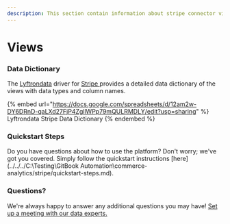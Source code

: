 ```yaml
---
description: This section contain information about stripe connector views information
---
```


# Views

### Data Dictionary

The [Lyftrondata](https://www.lyftrondata.com/) driver for [Stripe](https://www.lyftrondata.com/integration/commerce-analytics/stripe//)[ ](https://www.lyftrondata.com/integration/stripe/)provides a detailed data dictionary of the views with data types and column names.

{% embed url="https://docs.google.com/spreadsheets/d/12am2w-DY6DRnD-qaLXd27FjP4ZgllWPp79mQULRMDLY/edit?usp=sharing" %}
Lyftrondata Stripe Data Dictionary
{% endembed %}

### Quickstart Steps

Do you have questions about how to use the platform? Don't worry; we've got you covered. Simply follow the quickstart instructions [here](../../../C:\Testing\GitBook Automation\commerce-analytics/stripe/quickstart-steps.md).

### Questions? <a href="#questions" id="questions"></a>

We're always happy to answer any additional questions you may have! [Set up a meeting with our data experts.](https://www.lyftrondata.com/book-a-meeting/)


